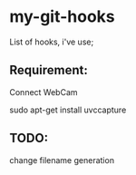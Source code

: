 my-git-hooks
============

List of hooks, i've use;

Requirement: 
-----------
Connect WebCam

sudo apt-get install uvccapture



TODO:
-----------
change filename generation
